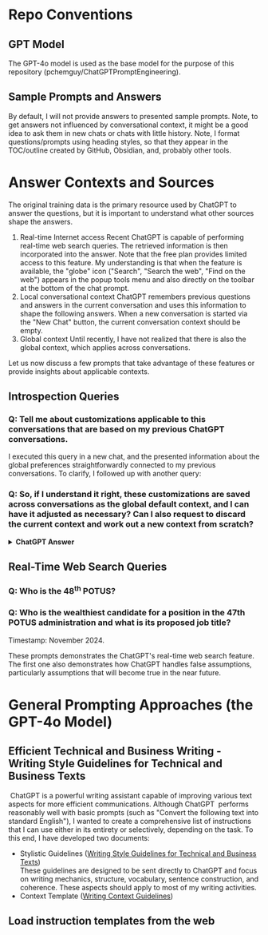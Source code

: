 # Repo Conventions

## GPT Model

The GPT-4o model is used as the base model for the purpose of this repository (pchemguy/ChatGPTPromptEngineering).

## Sample Prompts and Answers

By default, I will not provide answers to presented sample prompts. Note, to get answers not influenced by conversational context, it might be a good idea to ask them in new chats or chats with little history. Note, I format questions/prompts using heading styles, so that they appear in the TOC/outline created by GitHub, Obsidian, and, probably other tools.

# Answer Contexts and Sources

The original training data is the primary resource used by ChatGPT to answer the questions, but it is important to understand what other sources shape the answers.

1. Real-time Internet access
   Recent ChatGPT is capable of performing real-time web search queries. The retrieved information is then incorporated into the answer. Note that the free plan provides limited access to this feature. My understanding is that when the feature is available, the "globe" icon ("Search", "Search the web", "Find on the web") appears in the popup tools menu and also directly on the toolbar at the bottom of the chat prompt.
2. Local conversational context
   ChatGPT remembers previous questions and answers in the current conversation and uses this information to shape the following answers. When a new conversation is started via the "New Chat" button, the current conversation context should be empty.
3. Global context
   Until recently, I have not realized that there is also the global context, which applies across conversations.

Let us now discuss a few prompts that take advantage of these features or provide insights about applicable contexts.

## Introspection Queries 

### Q: Tell me about customizations applicable to this conversations that are based on my previous ChatGPT conversations.

I executed this query in a new chat, and the presented information about the global preferences straightforwardly connected to my previous conversations. To clarify, I followed up with another query:

### Q: So, if I understand it right, these customizations are saved across conversations as the global default context, and I can have it adjusted as necessary? Can I also request to discard the current context and work out a new context from scratch?

<!-- <details open> -->

<details>
<summary><b>ChatGPT Answer</b></summary>

    Yes, you're absolutely correct. Here’s a detailed breakdown:

1. **Global Default Context**
    - The customizations we've established are saved across conversations and act as a default context for how I respond.
    - They can be adjusted or refined at any time to better suit your evolving needs.
2. **Adjustments**
    - You can request changes to specific aspects of the context, such as adding new preferences, modifying existing ones, or temporarily suspending certain guidelines for a particular conversation.
3. **Reset and Redefine**
    - If you want, you can discard the current context entirely and start from scratch. This allows you to define a new set of preferences tailored to your immediate goals or interests.
4. **Temporary Overrides**
    - For any single conversation, you can specify different preferences without affecting the global context.  
</details>


## Real-Time Web Search Queries
### Q: Who is the 48<sup>th</sup> POTUS?

### Q: Who is the wealthiest candidate for a position in the 47th POTUS administration and what is its proposed job title?

Timestamp: November 2024.

These prompts demonstrates the ChatGPT's real-time web search feature. The first one also demonstrates how ChatGPT handles false assumptions, particularly assumptions that will become true in the near future.

# General Prompting Approaches (the GPT-4o Model)

## Efficient Technical and Business Writing - Writing Style Guidelines for Technical and Business Texts

 ChatGPT is a powerful writing assistant capable of improving various text aspects for more efficient communications. Although ChatGPT
 performs reasonably well with basic prompts (such as "Convert the following text into standard English"), I wanted to create a comprehensive list of instructions that I can use either in its entirety or selectively, depending on the task. To this end, I have developed two documents:

* Stylistic Guidelines ([Writing Style Guidelines for Technical and Business Texts][WritingStyleGuidelines])  
  These guidelines are designed to be sent directly to ChatGPT and focus on writing mechanics, structure, vocabulary, sentence construction, and coherence. These aspects should apply to most of my writing activities.
* Context Template ([Writing Context Guidelines][WritingContext])  


## Load instruction templates from the web




<!-- References -->

[WritingStyleGuidelines]: https://raw.githubusercontent.com/pchemguy/ChatGPTPromptEngineering/refs/heads/main/Writing/WritingStyleGuidelines.md
[WritingContext]: https://raw.githubusercontent.com/pchemguy/ChatGPTPromptEngineering/refs/heads/main/Writing/WritingContext.md